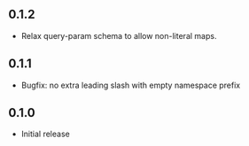 ## 0.1.2
 * Relax query-param schema to allow non-literal maps.

## 0.1.1
 * Bugfix: no extra leading slash with empty namespace prefix

## 0.1.0
 * Initial release
